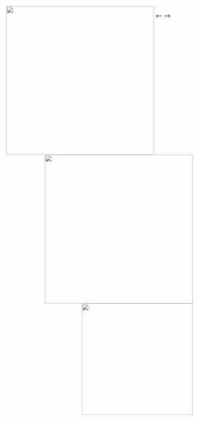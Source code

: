 

<!--
**c-viniciussantos/c-viniciussantos** is a ✨ _special_ ✨ repository because its `README.md` (this file) appears on your GitHub profile.

Here are some ideas to get you started:

- 🔭 I’m currently working on ...
- 🌱 I’m currently learning ...
- 👯 I’m looking to collaborate on ...
- 🤔 I’m looking for help with ...
- 💬 Ask me about ...
- 📫 How to reach me: ...
- 😄 Pronouns: ...
- ⚡ Fun fact: ...
-->
<a href="https://github.com/c-viniciussantos/">
  <img align="left" src="https://github-readme-stats.vercel.app/api/top-langs/?username=c-viniciussantos&langs_count=10&theme=jolly&layout=compact&include_all_commits=true" width=400/>
</a><br>
<a href="https://wakatime.com/@c_viniciussantos">
  <img align="right" src="https://github-readme-stats.vercel.app/api/wakatime?username=c_viniciussantos&theme=jolly"  width=400/>
</a>
<-- <a href="https://github.com/c-viniciussantos/">
  <img align="right" src="https://github-readme-stats.vercel.app/api?username=c-viniciussantos&show_icons=true&theme=jolly&hide=contribs,issues,stars" width=300 />
</a> -->
